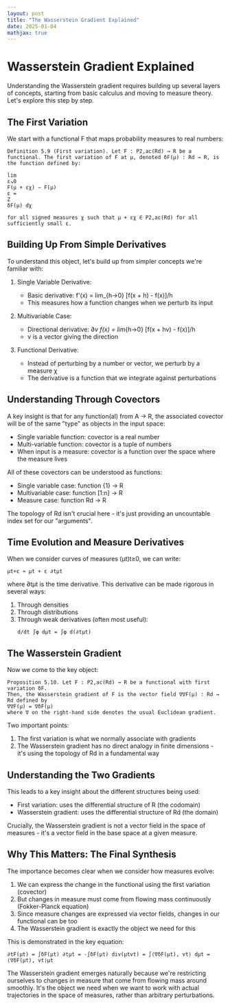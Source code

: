 ```yaml
---
layout: post
title: "The Wasserstein Gradient Explained"
date: 2025-01-04
mathjax: true
---
```

# Wasserstein Gradient Explained

Understanding the Wasserstein gradient requires building up several layers of concepts, starting from basic calculus and moving to measure theory. Let's explore this step by step.

## The First Variation
We start with a functional F that maps probability measures to real numbers:

```
Definition 5.9 (First variation). Let F : P2,ac(Rd) → R be a functional. The first variation of F at μ, denoted δF(μ) : Rd → R, is the function defined by:

lim
ε↘0
F(μ + εχ) − F(μ)
ε =
Z
δF(μ) dχ

for all signed measures χ such that μ + εχ ∈ P2,ac(Rd) for all sufficiently small ε.
```

## Building Up From Simple Derivatives
To understand this object, let's build up from simpler concepts we're familiar with:

1) Single Variable Derivative:
   - Basic derivative: f'(x) = lim_{h→0} [f(x + h) - f(x)]/h
   - This measures how a function changes when we perturb its input

2) Multivariable Case:
   - Directional derivative: ∂_v f(x) = lim_{h→0} [f(x + hv) - f(x)]/h
   - v is a vector giving the direction

3) Functional Derivative:
   - Instead of perturbing by a number or vector, we perturb by a measure χ
   - The derivative is a function that we integrate against perturbations

## Understanding Through Covectors
A key insight is that for any function(al) from A → R, the associated covector will be of the same "type" as objects in the input space:

- Single variable function: covector is a real number 
- Multi-variable function: covector is a tuple of numbers
- When input is a measure: covector is a function over the space where the measure lives

All of these covectors can be understood as functions:
- Single variable case: function {1} → R
- Multivariable case: function [1:n] → R
- Measure case: function Rd → R

The topology of Rd isn't crucial here - it's just providing an uncountable index set for our "arguments".

## Time Evolution and Measure Derivatives
When we consider curves of measures (μt)t≥0, we can write:
```
μt+ε ≈ μt + ε ∂tμt
```
where ∂tμt is the time derivative. This derivative can be made rigorous in several ways:

1) Through densities
2) Through distributions
3) Through weak derivatives (often most useful):
   ```
   d/dt ∫φ dμt = ∫φ d(∂tμt)
   ```

## The Wasserstein Gradient
Now we come to the key object:

```
Proposition 5.10. Let F : P2,ac(Rd) → R be a functional with first variation δF. 
Then, the Wasserstein gradient of F is the vector field ∇∇F(μ) : Rd → Rd defined by
∇∇F(μ) = ∇δF(μ)
where ∇ on the right-hand side denotes the usual Euclidean gradient.
```

Two important points:
1) The first variation is what we normally associate with gradients
2) The Wasserstein gradient has no direct analogy in finite dimensions - it's using the topology of Rd in a fundamental way

## Understanding the Two Gradients
This leads to a key insight about the different structures being used:

- First variation: uses the differential structure of R (the codomain)
- Wasserstein gradient: uses the differential structure of Rd (the domain)

Crucially, the Wasserstein gradient is not a vector field in the space of measures - it's a vector field in the base space at a given measure.

## Why This Matters: The Final Synthesis
The importance becomes clear when we consider how measures evolve:

1) We can express the change in the functional using the first variation (covector)
2) But changes in measure must come from flowing mass continuously (Fokker-Planck equation)
3) Since measure changes are expressed via vector fields, changes in our functional can be too
4) The Wasserstein gradient is exactly the object we need for this

This is demonstrated in the key equation:
```
∂tF(μt) = ∫δF(μt) ∂tμt = -∫δF(μt) div(μtvt) = ∫⟨∇δF(μt), vt⟩ dμt = ⟨∇δF(μt), vt⟩μt
```

The Wasserstein gradient emerges naturally because we're restricting ourselves to changes in measure that come from flowing mass around smoothly. It's the object we need when we want to work with actual trajectories in the space of measures, rather than arbitrary perturbations.